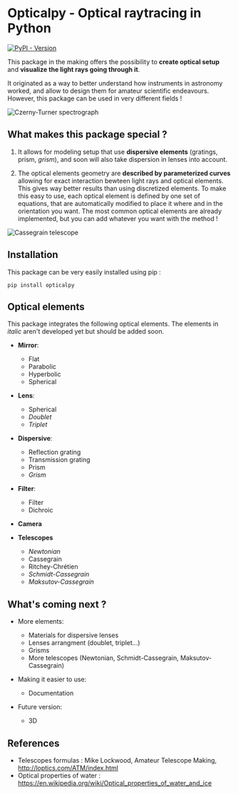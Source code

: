 # Opticalpy - Optical raytracing in Python

[![PyPI - Version](https://img.shields.io/pypi/v/opticalpy)](https://pypi.org/project/opticalpy/)

This package in the making offers the possibility to **create optical setup** and **visualize the light rays going through it**.

It originated as a way to better understand how instruments in astronomy worked, and allow to design them for amateur scientific endeavours. However, this package can be used in very different fields !

![Czerny-Turner spectrograph](https://github.com/AstroAure/Opticalpy/blob/main/images/Czerny-Turner%20spectrograph.png?raw=true)

## What makes this package special ?

1. It allows for modeling setup that use **dispersive elements** (gratings, prism, *grism*), and soon will also take dispersion in lenses into account.

2. The optical elements geometry are **described by parameterized curves** allowing for exact interaction bewteen light rays and optical elements. This gives way better results than using discretized elements. To make this easy to use, each optical element is defined by one set of equations, that are automatically modified to place it where and in the orientation you want. The most common optical elements are already implemented, but you can add whatever you want with the method !

![Cassegrain telescope](https://github.com/AstroAure/Opticalpy/blob/main/images/Cassegrain.png?raw=true)

## Installation

This package can be very easily installed using pip :

 ```pip install opticalpy```

## Optical elements

This package integrates the following optical elements. The elements in *italic* aren't developed yet but should be added soon.

* **Mirror**:
    * Flat
    * Parabolic
    * Hyperbolic
    * Spherical

* **Lens**:
    * Spherical
    * *Doublet*
    * *Triplet*

* **Dispersive**:
    * Reflection grating
    * Transmission grating
    * Prism
    * *Grism*

* **Filter**:
    * Filter
    * Dichroic

* **Camera**

* **Telescopes**
    * *Newtonian*
    * Cassegrain
    * Ritchey-Chrétien
    * *Schmidt-Cassegrain*
    * *Maksutov-Cassegrain*

## What's coming next ?

* More elements:
    * Materials for dispersive lenses
    * Lenses arrangment (doublet, triplet...)
    * Grisms
    * More telescopes (Newtonian, Schmidt-Cassegrain, Maksutov-Cassegrain)

* Making it easier to use:
    * Documentation

* Future version:
    * 3D

## References

* Telescopes formulas : Mike Lockwood, Amateur Telescope Making, http://loptics.com/ATM/index.html
* Optical properties of water : https://en.wikipedia.org/wiki/Optical_properties_of_water_and_ice
